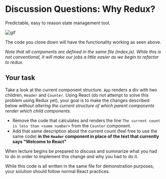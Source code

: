 # Discussion Questions: Why Redux?

Predictable, easy to reason state management tool.

![gif](http://g.recordit.co/s2OFw0VtYb.gif)

The code you clone down will have the functionality working as seen above.  

_Note that all components are defined in the same file (index.js). While this is not conventional, it will make our jobs a little easier as we begin to refactor to redux._

## Your task

Take a look at the current component structure. `App` renders a div with two children, `Header` and `Counter`.  Using React (do not attempt to solve this problem using Redux yet), your goal is to make the changes described below _without altering the current structure of which parent components render which child components._

* Remove the code that calculates and renders the line `The current count is less than <some number>` from the `Counter` component.
* Add that same description about the current count (feel free to use the same code) **in the `Header` component in place of the text that currently says "Welcome to React"**

When lecture begins be prepared to discuss and summarize what you had to do in order to implement this change and why you had to do it.

While this code is all written in the same file for demonstration purposes, your solution should follow normal React practices.
